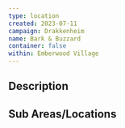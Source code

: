 ```yaml
---
type: location
created: 2023-07-11
campaign: Drakkenheim
name: Bark & Buzzard
container: false
within: Emberwood Village
---
```


## Description


## Sub Areas/Locations

<!-- QueryToSerialize: LIST FROM "TTRPG/Drakkenheim/Locations" WHERE within = "Bark & Buzzard" -->
